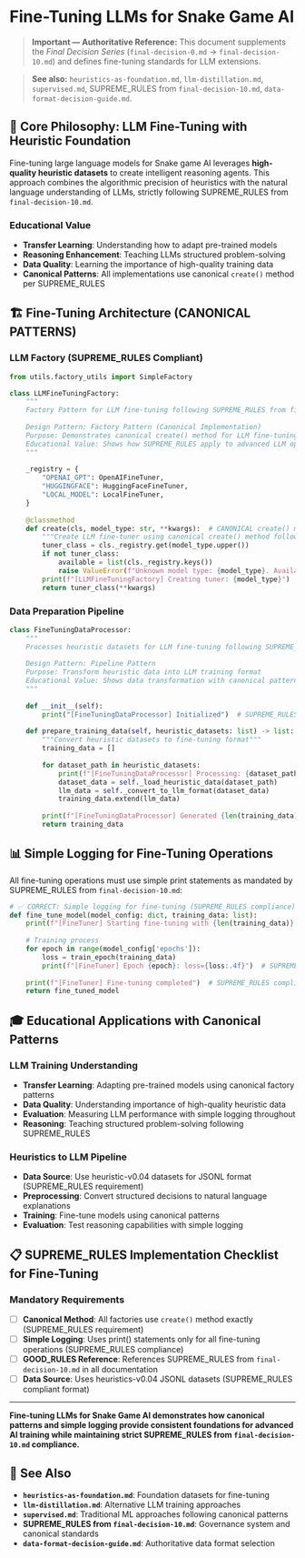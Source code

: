 # Fine-Tuning LLMs for Snake Game AI

> **Important — Authoritative Reference:** This document supplements the _Final Decision Series_ (`final-decision-0.md` → `final-decision-10.md`) and defines fine-tuning standards for LLM extensions.

> **See also:** `heuristics-as-foundation.md`, `llm-distillation.md`, `supervised.md`, SUPREME_RULES from `final-decision-10.md`, `data-format-decision-guide.md`.

## 🎯 **Core Philosophy: LLM Fine-Tuning with Heuristic Foundation**

Fine-tuning large language models for Snake game AI leverages **high-quality heuristic datasets** to create intelligent reasoning agents. This approach combines the algorithmic precision of heuristics with the natural language understanding of LLMs, strictly following SUPREME_RULES from `final-decision-10.md`.

### **Educational Value**
- **Transfer Learning**: Understanding how to adapt pre-trained models
- **Reasoning Enhancement**: Teaching LLMs structured problem-solving
- **Data Quality**: Learning the importance of high-quality training data
- **Canonical Patterns**: All implementations use canonical `create()` method per SUPREME_RULES

## 🏗️ **Fine-Tuning Architecture (CANONICAL PATTERNS)**

### **LLM Factory (SUPREME_RULES Compliant)**
```python
from utils.factory_utils import SimpleFactory

class LLMFineTuningFactory:
    """
    Factory Pattern for LLM fine-tuning following SUPREME_RULES from final-decision-10.md
    
    Design Pattern: Factory Pattern (Canonical Implementation)
    Purpose: Demonstrates canonical create() method for LLM fine-tuning systems
    Educational Value: Shows how SUPREME_RULES apply to advanced LLM operations
    """
    
    _registry = {
        "OPENAI_GPT": OpenAIFineTuner,
        "HUGGINGFACE": HuggingFaceFineTuner,
        "LOCAL_MODEL": LocalFineTuner,
    }
    
    @classmethod
    def create(cls, model_type: str, **kwargs):  # CANONICAL create() method per SUPREME_RULES
        """Create LLM fine-tuner using canonical create() method following SUPREME_RULES from final-decision-10.md"""
        tuner_class = cls._registry.get(model_type.upper())
        if not tuner_class:
            available = list(cls._registry.keys())
            raise ValueError(f"Unknown model type: {model_type}. Available: {available}")
        print(f"[LLMFineTuningFactory] Creating tuner: {model_type}")  # SUPREME_RULES compliant logging
        return tuner_class(**kwargs)
```

### **Data Preparation Pipeline**
```python
class FineTuningDataProcessor:
    """
    Processes heuristic datasets for LLM fine-tuning following SUPREME_RULES.
    
    Design Pattern: Pipeline Pattern
    Purpose: Transform heuristic data into LLM training format
    Educational Value: Shows data transformation with canonical patterns
    """
    
    def __init__(self):
        print("[FineTuningDataProcessor] Initialized")  # SUPREME_RULES compliant logging
    
    def prepare_training_data(self, heuristic_datasets: list) -> list:
        """Convert heuristic datasets to fine-tuning format"""
        training_data = []
        
        for dataset_path in heuristic_datasets:
            print(f"[FineTuningDataProcessor] Processing: {dataset_path}")  # SUPREME_RULES compliant logging
            dataset_data = self._load_heuristic_data(dataset_path)
            llm_data = self._convert_to_llm_format(dataset_data)
            training_data.extend(llm_data)
        
        print(f"[FineTuningDataProcessor] Generated {len(training_data)} training examples")  # SUPREME_RULES compliant logging
        return training_data
```

## 📊 **Simple Logging for Fine-Tuning Operations**

All fine-tuning operations must use simple print statements as mandated by SUPREME_RULES from `final-decision-10.md`:

```python
# ✅ CORRECT: Simple logging for fine-tuning (SUPREME_RULES compliance)
def fine_tune_model(model_config: dict, training_data: list):
    print(f"[FineTuner] Starting fine-tuning with {len(training_data)} examples")  # SUPREME_RULES compliant logging
    
    # Training process
    for epoch in range(model_config['epochs']):
        loss = train_epoch(training_data)
        print(f"[FineTuner] Epoch {epoch}: loss={loss:.4f}")  # SUPREME_RULES compliant logging
    
    print(f"[FineTuner] Fine-tuning completed")  # SUPREME_RULES compliant logging
    return fine_tuned_model
```

## 🎓 **Educational Applications with Canonical Patterns**

### **LLM Training Understanding**
- **Transfer Learning**: Adapting pre-trained models using canonical factory patterns
- **Data Quality**: Understanding importance of high-quality heuristic data
- **Evaluation**: Measuring LLM performance with simple logging throughout
- **Reasoning**: Teaching structured problem-solving following SUPREME_RULES

### **Heuristics to LLM Pipeline**
- **Data Source**: Use heuristic-v0.04 datasets for JSONL format (SUPREME_RULES requirement)
- **Preprocessing**: Convert structured decisions to natural language explanations
- **Training**: Fine-tune models using canonical patterns
- **Evaluation**: Test reasoning capabilities with simple logging

## 📋 **SUPREME_RULES Implementation Checklist for Fine-Tuning**

### **Mandatory Requirements**
- [ ] **Canonical Method**: All factories use `create()` method exactly (SUPREME_RULES requirement)
- [ ] **Simple Logging**: Uses print() statements only for all fine-tuning operations (SUPREME_RULES compliance)
- [ ] **GOOD_RULES Reference**: References SUPREME_RULES from `final-decision-10.md` in all documentation
- [ ] **Data Source**: Uses heuristics-v0.04 JSONL datasets (SUPREME_RULES compliant format)

---

**Fine-tuning LLMs for Snake Game AI demonstrates how canonical patterns and simple logging provide consistent foundations for advanced AI training while maintaining strict SUPREME_RULES from `final-decision-10.md` compliance.**

## 🔗 **See Also**

- **`heuristics-as-foundation.md`**: Foundation datasets for fine-tuning
- **`llm-distillation.md`**: Alternative LLM training approaches
- **`supervised.md`**: Traditional ML approaches following canonical patterns
- **SUPREME_RULES from `final-decision-10.md`**: Governance system and canonical standards
- **`data-format-decision-guide.md`**: Authoritative data format selection

